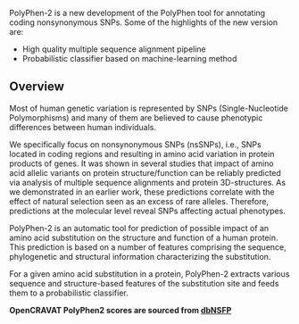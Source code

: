 PolyPhen-2 is a new development of the PolyPhen tool for annotating coding nonsynonymous SNPs. Some of the highlights of the new version are:

* High quality multiple sequence alignment pipeline
* Probabilistic classifier based on machine-learning method

## Overview

Most of human genetic variation is represented by SNPs (Single-Nucleotide Polymorphisms) and many of them are believed to cause phenotypic differences between human individuals.


We specifically focus on nonsynonymous SNPs (nsSNPs), i.e., SNPs located in coding regions and resulting in amino acid variation in protein products of genes. It was shown in several studies that impact of amino acid allelic variants on protein structure/function can be reliably predicted via analysis of multiple sequence alignments and protein 3D-structures. As we demonstrated in an earlier work, these predictions correlate with the effect of natural selection seen as an excess of rare alleles. Therefore, predictions at the molecular level reveal SNPs affecting actual phenotypes.


PolyPhen-2 is an automatic tool for prediction of possible impact of an amino acid substitution on the structure and function of a human protein. This prediction is based on a number of features comprising the sequence, phylogenetic and structural information characterizing the substitution.


For a given amino acid substitution in a protein, PolyPhen-2 extracts various sequence and structure-based features of the substitution site and feeds them to a probabilistic classifier.

__OpenCRAVAT PolyPhen2 scores are sourced from [dbNSFP](https://sites.google.com/site/jpopgen/dbNSFP)__